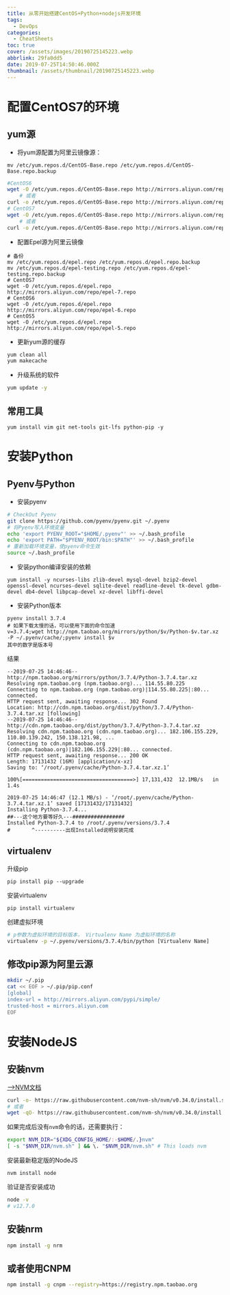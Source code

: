 ```yaml
---
title: 从零开始搭建CentOS+Python+nodejs开发环境
tags:
  - DevOps
categories:
  - CheatSheets
toc: true
cover: /assets/images/20190725145223.webp
abbrlink: 29fa0dd5
date: 2019-07-25T14:50:46.000Z
thumbnail: /assets/thumbnail/20190725145223.webp
---
```


# 配置CentOS7的环境

## yum源

* 将yum源配置为阿里云镜像源：

```shell
mv /etc/yum.repos.d/CentOS-Base.repo /etc/yum.repos.d/CentOS-Base.repo.backup
```

<!-- more -->

```bash
#CentOS6
wget -O /etc/yum.repos.d/CentOS-Base.repo http://mirrors.aliyun.com/repo/Centos-6.repo
	# 或者
curl -o /etc/yum.repos.d/CentOS-Base.repo http://mirrors.aliyun.com/repo/Centos-6.repo
# CentOS7
wget -O /etc/yum.repos.d/CentOS-Base.repo http://mirrors.aliyun.com/repo/Centos-7.repo
	# 或者
curl -o /etc/yum.repos.d/CentOS-Base.repo http://mirrors.aliyun.com/repo/Centos-7.repo

```

* 配置Epel源为阿里云镜像

```shell
# 备份
mv /etc/yum.repos.d/epel.repo /etc/yum.repos.d/epel.repo.backup
mv /etc/yum.repos.d/epel-testing.repo /etc/yum.repos.d/epel-testing.repo.backup
# CentOS7
wget -O /etc/yum.repos.d/epel.repo http://mirrors.aliyun.com/repo/epel-7.repo
# CentOS6
wget -O /etc/yum.repos.d/epel.repo http://mirrors.aliyun.com/repo/epel-6.repo
# CentOS5
wget -O /etc/yum.repos.d/epel.repo http://mirrors.aliyun.com/repo/epel-5.repo
```

* 更新yum源的缓存

```bash
yum clean all
yum makecache
```

* 升级系统的软件

```bash
yum update -y
```

## 常用工具

```shell
yum install vim git net-tools git-lfs python-pip -y
```

# 安装Python

## Pyenv与Python

* 安装pyenv

```bash
# CheckOut Pyenv
git clone https://github.com/pyenv/pyenv.git ~/.pyenv
# 将Pyenv写入环境变量
echo 'export PYENV_ROOT="$HOME/.pyenv"' >> ~/.bash_profile
echo 'export PATH="$PYENV_ROOT/bin:$PATH"' >> ~/.bash_profile
# 重新加载环境变量，使pyenv命令生效
source ~/.bash_profile
```

* 安装python编译安装的依赖

```shell
yum install -y ncurses-libs zlib-devel mysql-devel bzip2-devel openssl-devel ncurses-devel sqlite-devel readline-devel tk-devel gdbm-devel db4-devel libpcap-devel xz-devel libffi-devel
```

* 安装Python版本

```shell
pyenv install 3.7.4
# 如果下载太慢的话，可以使用下面的命令加速
v=3.7.4;wget http://npm.taobao.org/mirrors/python/$v/Python-$v.tar.xz -P ~/.pyenv/cache/;pyenv install $v
其中的数字是版本号
```

结果

```shell
--2019-07-25 14:46:46--  http://npm.taobao.org/mirrors/python/3.7.4/Python-3.7.4.tar.xz
Resolving npm.taobao.org (npm.taobao.org)... 114.55.80.225
Connecting to npm.taobao.org (npm.taobao.org)|114.55.80.225|:80... connected.
HTTP request sent, awaiting response... 302 Found
Location: http://cdn.npm.taobao.org/dist/python/3.7.4/Python-3.7.4.tar.xz [following]
--2019-07-25 14:46:46--  http://cdn.npm.taobao.org/dist/python/3.7.4/Python-3.7.4.tar.xz
Resolving cdn.npm.taobao.org (cdn.npm.taobao.org)... 182.106.155.229, 110.80.139.242, 150.138.121.98, ...
Connecting to cdn.npm.taobao.org (cdn.npm.taobao.org)|182.106.155.229|:80... connected.
HTTP request sent, awaiting response... 200 OK
Length: 17131432 (16M) [application/x-xz]
Saving to: ‘/root/.pyenv/cache/Python-3.7.4.tar.xz.1’

100%[====================================>] 17,131,432  12.1MB/s   in 1.4s

2019-07-25 14:46:47 (12.1 MB/s) - ‘/root/.pyenv/cache/Python-3.7.4.tar.xz.1’ saved [17131432/17131432]
Installing Python-3.7.4...
##---这个地方要等好久---#################
Installed Python-3.7.4 to /root/.pyenv/versions/3.7.4
#       ^----------出现Installed说明安装完成
```

## virtualenv

升级pip

```shell
pip install pip --upgrade
```

安装virtualenv

```shell
pip install virtualenv
```

创建虚拟环境

```bash
# p参数为虚拟环境的目标版本， Virtualenv Name 为虚拟环境的名称
virtualenv -p ~/.pyenv/versions/3.7.4/bin/python [Virtualenv Name]
```

## 修改pip源为阿里云源

```bash
mkdir ~/.pip
cat << EOF > ~/.pip/pip.conf
[global]
index-url = http://mirrors.aliyun.com/pypi/simple/
trusted-host = mirrors.aliyun.com
EOF
```

# 安装NodeJS

## 安装nvm

[-->NVM文档](https://github.com/nvm-sh/nvm)

```bash
curl -o- https://raw.githubusercontent.com/nvm-sh/nvm/v0.34.0/install.sh | bash
# 或者
wget -qO- https://raw.githubusercontent.com/nvm-sh/nvm/v0.34.0/install.sh | bash
```

如果完成后没有`nvm`命令的话，还需要执行：

```bash
export NVM_DIR="${XDG_CONFIG_HOME/:-$HOME/.}nvm"
[ -s "$NVM_DIR/nvm.sh" ] && \. "$NVM_DIR/nvm.sh" # This loads nvm
```

安装最新稳定版的NodeJS

```shell
nvm install node
```

验证是否安装成功

```bash
node -v
# v12.7.0
```

## 安装nrm

```bash
npm install -g nrm
```

## 或者使用CNPM

```bash
npm install -g cnpm --registry=https://registry.npm.taobao.org
```
